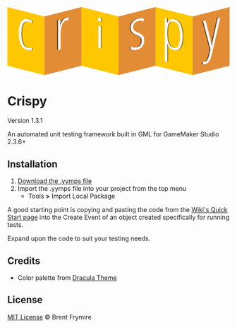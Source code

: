 <p align="center"><img src="./LOGO.png" style="margin:auto;"></p>

<h1>Crispy</h1>
<p>Version 1.3.1</p>
<p>An automated unit testing framework built in GML for GameMaker Studio 2.3.6+</p>

<h2>Installation</h2>

<ol>
	<li>
		<a href="https://github.com/bfrymire/crispy/releases/latest">Download the .yymps file</a>	
	</li>
	<li>
		Import the .yymps file into your project from the top menu
		<ul>
			<li>
				Tools <b>></b> Import Local Package
			</li>
		</ul>
	</li>
</ol>


A good starting point is copying and pasting the code from the <a href="https://github.com/bfrymire/crispy/wiki/Quick-Start">Wiki's Quick Start page</a> into the Create Event of an object created specifically for running tests.

Expand upon the code to suit your testing needs.

## Credits

* Color palette from [Dracula Theme](https://github.com/dracula/dracula-theme#color-palette)

<h2>License</h2>

[MIT License](./LICENSE) &copy; Brent Frymire
